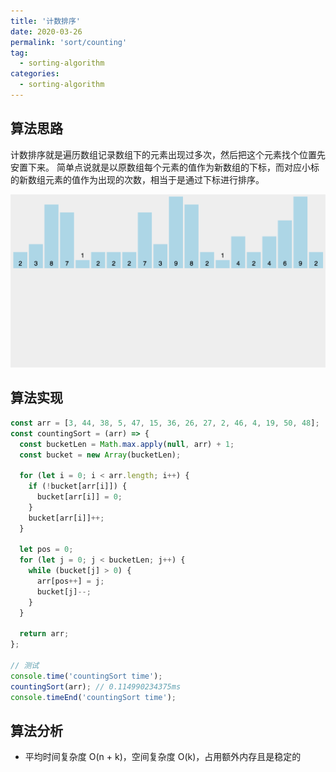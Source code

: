 ```yaml
---
title: '计数排序'
date: 2020-03-26
permalink: 'sort/counting'
tag:
  - sorting-algorithm
categories:
  - sorting-algorithm
---
```


## 算法思路

计数排序就是遍历数组记录数组下的元素出现过多次，然后把这个元素找个位置先安置下来。
简单点说就是以原数组每个元素的值作为新数组的下标，而对应小标的新数组元素的值作为出现的次数，相当于是通过下标进行排序。

![计数排序](./images/counting_sort.gif)

## 算法实现

```js
const arr = [3, 44, 38, 5, 47, 15, 36, 26, 27, 2, 46, 4, 19, 50, 48];
const countingSort = (arr) => {
  const bucketLen = Math.max.apply(null, arr) + 1;
  const bucket = new Array(bucketLen);

  for (let i = 0; i < arr.length; i++) {
    if (!bucket[arr[i]]) {
      bucket[arr[i]] = 0;
    }
    bucket[arr[i]]++;
  }

  let pos = 0;
  for (let j = 0; j < bucketLen; j++) {
    while (bucket[j] > 0) {
      arr[pos++] = j;
      bucket[j]--;
    }
  }

  return arr;
};

// 测试
console.time('countingSort time');
countingSort(arr); // 0.114990234375ms
console.timeEnd('countingSort time');
```

## 算法分析

- 平均时间复杂度 O(n + k)，空间复杂度 O(k)，占用额外内存且是稳定的
